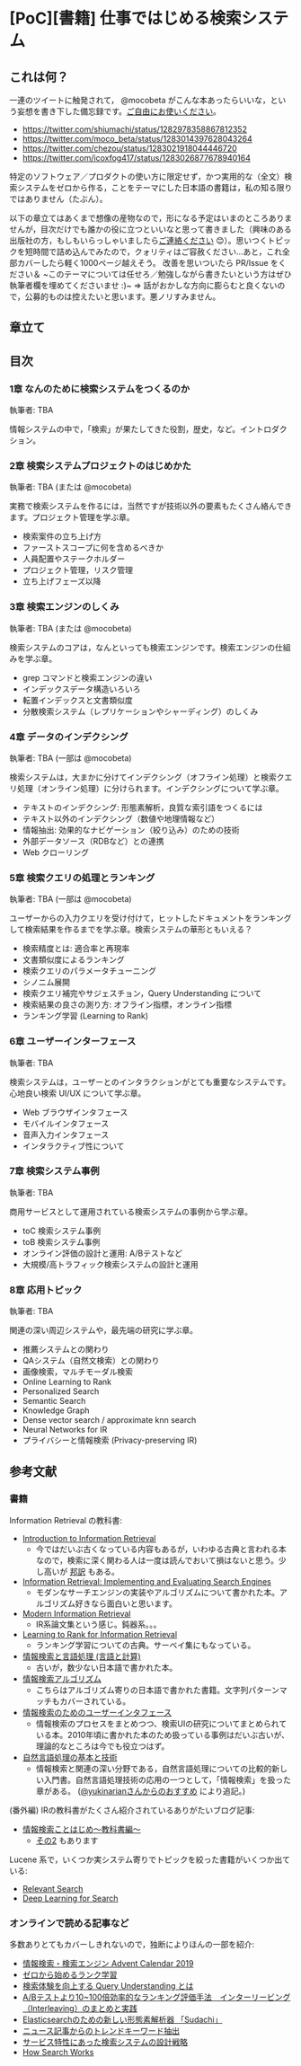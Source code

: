 # [PoC][書籍] 仕事ではじめる検索システム

## これは何？

一連のツイートに触発されて， @mocobeta がこんな本あったらいいな，という妄想を書き下した備忘録です。[ご自由にお使いください](./LICENSE)。

- https://twitter.com/shiumachi/status/1282978358867812352
- https://twitter.com/moco_beta/status/1283014397628043264
- https://twitter.com/chezou/status/1283021918044446720
- https://twitter.com/icoxfog417/status/1283026877678940164

特定のソフトウェア／プロダクトの使い方に限定せず，かつ実用的な（全文）検索システムをゼロから作る，ことをテーマにした日本語の書籍は，私の知る限りではありません（たぶん）。

以下の章立てはあくまで想像の産物なので，形になる予定はいまのところありませんが，目次だけでも誰かの役に立つといいなと思って書きました（興味のある出版社の方，もしもいらっしゃいましたら[ご連絡ください](https://medium.com/@mocobeta/about-me-b28838ba631f) 😊）。思いつくトピックを短時間で詰め込んでみたので，クォリティはご容赦ください...あと，これ全部カバーしたら軽く1000ページ越えそう。 改善を思いついたら PR/Issue をください＆ ~このテーマについては任せろ／勉強しながら書きたいという方はぜひ執筆者欄を埋めてくださいませ :)~ => 話がおかしな方向に膨らむと良くないので，公募的ものは控えたいと思います。悪ノリすみません。

## 章立て

## 目次

### 1章 なんのために検索システムをつくるのか

執筆者: TBA

情報システムの中で，「検索」が果たしてきた役割，歴史，など。イントロダクション。

### 2章 検索システムプロジェクトのはじめかた

執筆者: TBA (または @mocobeta)

実務で検索システムを作るには，当然ですが技術以外の要素もたくさん絡んできます。プロジェクト管理を学ぶ章。

- 検索案件の立ち上げ方
- ファーストスコープに何を含めるべきか
- 人員配置やステークホルダー
- プロジェクト管理，リスク管理
- 立ち上げフェーズ以降

### 3章 検索エンジンのしくみ

執筆者: TBA (または @mocobeta)

検索システムのコアは，なんといっても検索エンジンです。検索エンジンの仕組みを学ぶ章。

- grep コマンドと検索エンジンの違い
- インデックスデータ構造いろいろ
- 転置インデックスと文書類似度
- 分散検索システム（レプリケーションやシャーディング）のしくみ

### 4章 データのインデクシング

執筆者: TBA (一部は @mocobeta)

検索システムは，大まかに分けてインデクシング（オフライン処理）と検索クエリ処理（オンライン処理）に分けられます。インデクシングについて学ぶ章。

- テキストのインデクシング: 形態素解析，良質な索引語をつくるには
- テキスト以外のインデクシング（数値や地理情報など）
- 情報抽出: 効果的なナビゲーション（絞り込み）のための技術
- 外部データソース（RDBなど）との連携
- Web クローリング

### 5章 検索クエリの処理とランキング

執筆者: TBA (一部は @mocobeta)

ユーザーからの入力クエリを受け付けて，ヒットしたドキュメントをランキングして検索結果を作るまでを学ぶ章。検索システムの華形ともいえる？

- 検索精度とは: 適合率と再現率
- 文書類似度によるランキング
- 検索クエリのパラメータチューニング
- シノニム展開
- 検索クエリ補完やサジェスチョン，Query Understanding について
- 検索結果の良さの測り方: オフライン指標，オンライン指標
- ランキング学習 (Learning to Rank)


### 6章 ユーザーインターフェース

執筆者: TBA

検索システムは，ユーザーとのインタラクションがとても重要なシステムです。心地良い検索 UI/UX について学ぶ章。

- Web ブラウザインタフェース
- モバイルインタフェース
- 音声入力インタフェース
- インタラクティブ性について

### 7章 検索システム事例

執筆者: TBA

商用サービスとして運用されている検索システムの事例から学ぶ章。

- toC 検索システム事例
- toB 検索システム事例
- オンライン評価の設計と運用: A/Bテストなど
- 大規模/高トラフィック検索システムの設計と運用

### 8章 応用トピック

執筆者: TBA

関連の深い周辺システムや，最先端の研究に学ぶ章。

- 推薦システムとの関わり
- QAシステム（自然文検索）との関わり
- 画像検索，マルチモーダル検索
- Online Learning to Rank
- Personalized Search
- Semantic Search
- Knowledge Graph
- Dense vector search / approximate knn search
- Neural Networks for IR
- プライバシーと情報検索 (Privacy-preserving IR)

## 参考文献

### 書籍

Information Retrieval の教科書:

- [Introduction to Information Retrieval](https://nlp.stanford.edu/IR-book/information-retrieval-book.html)
  - 今ではだいぶ古くなっている内容もあるが，いわゆる古典と言われる本なので，検索に深く関わる人は一度は読んでおいて損はないと思う。少し高いが [邦訳](https://www.kyoritsu-pub.co.jp/bookdetail/9784320123229) もある。
- [Information Retrieval: Implementing and Evaluating Search Engines](https://www.amazon.co.jp/Information-Retrieval-Implementing-Evaluating-Engines/dp/0262026511/)
  - モダンなサーチエンジンの実装やアルゴリズムについて書かれた本。アルゴリズム好きなら面白いと思います。
- [Modern Information Retrieval](https://www.amazon.co.jp/Modern-Information-Retrieval-Concepts-Technology/dp/0321416910)
  - IR系論文集という感じ。鈍器系。。。
- [Learning to Rank for Information Retrieval](https://link.springer.com/book/10.1007/978-3-642-14267-3)
  - ランキング学習についての古典。サーベイ集にもなっている。
- [情報検索と言語処理 (言語と計算)](https://www.amazon.co.jp/dp/4130654055/)
  - 古いが，数少ない日本語で書かれた本。
- [情報検索アルゴリズム](https://www.amazon.co.jp/%E6%83%85%E5%A0%B1%E6%A4%9C%E7%B4%A2%E3%82%A2%E3%83%AB%E3%82%B4%E3%83%AA%E3%82%BA%E3%83%A0-%E5%8C%97-%E7%A0%94%E4%BA%8C/dp/4320120361)
  - こちらはアルゴリズム寄りの日本語で書かれた書籍。文字列パターンマッチもカバーされている。
- [情報検索のためのユーザーインタフェース](https://www.amazon.co.jp/%E6%83%85%E5%A0%B1%E6%A4%9C%E7%B4%A2%E3%81%AE%E3%81%9F%E3%82%81%E3%81%AE%E3%83%A6%E3%83%BC%E3%82%B6%E3%82%A4%E3%83%B3%E3%82%BF%E3%83%95%E3%82%A7%E3%83%BC%E3%82%B9-Marti-Hearst/dp/4320122801)
  - 情報検索のプロセスをまとめつつ、検索UIの研究についてまとめられている本。2010年頃に書かれた本のため扱っている事例はだいぶ古いが、理論的なところは今でも役立つはず。
- [自然言語処理の基本と技術](https://www.amazon.co.jp/dp/B01CGAPLLO/)
  - 情報検索と関連の深い分野である，自然言語処理についての比較的新しい入門書。自然言語処理技術の応用の一つとして，「情報検索」を扱った章がある。 ([@yukinarianさんからのおすすめ](https://twitter.com/yukinarian/status/1283178287435411456) により追記。)

(番外編) IRの教科書がたくさん紹介されているありがたいブログ記事:

- [情報検索ことはじめ〜教科書編〜](https://sleepy-yoshi.hatenablog.com/entry/20081212/p1)
  - [その2](https://sleepy-yoshi.hatenablog.com/entry/20110118/p1) もあります

Lucene 系で，いくつか実システム寄りでトピックを絞った書籍がいくつか出ている:

- [Relevant Search](https://www.manning.com/books/relevant-search)
- [Deep Learning for Search](https://www.manning.com/books/deep-learning-for-search)


### オンラインで読める記事など

多数ありとてもカバーしきれないので，独断によりほんの一部を紹介:

- [情報検索・検索エンジン Advent Calendar 2019](https://qiita.com/advent-calendar/2019/search)
- [ゼロから始めるランク学習](https://www.szdrblog.info/entry/2018/12/03/004600)
- [検索体験を向上する Query Understanding とは](https://recruit-tech.co.jp/blog/2019/12/25/query-understanding-overview/)
- [A/Bテストより10~100倍効率的なランキング評価手法　インターリービング（Interleaving）のまとめと実践](https://qiita.com/mpkato/items/99bd55cc17387844fd62)
- [Elasticsearchのための新しい形態素解析器 「Sudachi」](https://qiita.com/sorami/items/99604ef105f13d2d472b)
- [ニュース記事からのトレンドキーワード抽出](https://qiita.com/moco_beta/items/0b0f08ed29f39544d87f)
- [サービス特性にあった検索システムの設計戦略](https://techlife.cookpad.com/entry/2019/11/18/110000)
- [How Search Works](https://www.blog.google/products/search/how-search-works/)
